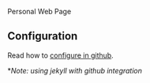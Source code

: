 Personal Web Page

## Configuration

Read how to [configure in github](https://help.github.com/articles/using-jekyll-as-a-static-site-generator-with-github-pages/).

*_Note: using jekyll with github integration_
